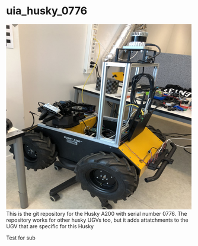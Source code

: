 # uia_husky_0776
<img src="https://github.com/orjano-max/uia_husky_0776/blob/main/thumbnail_IMG_3990.jpg" width="500" height="500">
This is the git repository for the Husky A200 with serial number 0776. The repository works for other husky UGVs too, but it adds attatchments to the UGV that are specific for this Husky

Test for sub 
